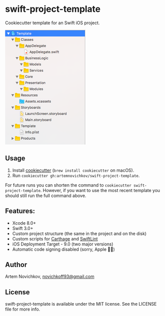 # swift-project-template
Cookiecutter template for an Swift iOS project.

![swift-project-template](img/example.png)
## Usage
1. Install [cookiecutter](https://github.com/audreyr/cookiecutter) (`brew install cookiecutter` on macOS).
2. Run `cookiecutter gh:artemnovichkov/swift-project-template`.

For future runs you can shorten the command to `cookiecutter swift-project-template`. However, if you want to use the most recent template you should still run the full command above.

## Features:
* Xcode 8.0+
* Swift 3.0+
* Custom project structure (the same in the project and on the disk)
* Custom scripts for [Carthage](https://github.com/Carthage/Carthage) and [SwiftLint](https://github.com/realm/SwiftLint)
* iOS Deployment Target - 9.0 (two major versions)
* Automatic code signing disabled (sorry, Apple 🤷‍♂️)

## Author

Artem Novichkov, novichkoff93@gmail.com

## License

swift-project-template is available under the MIT license. See the LICENSE file for more info.
